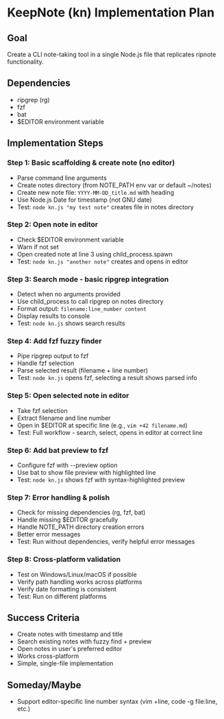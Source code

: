 # KeepNote (kn) Implementation Plan

## Goal
Create a CLI note-taking tool in a single Node.js file that replicates ripnote functionality.

## Dependencies
- ripgrep (rg)
- fzf
- bat
- $EDITOR environment variable

## Implementation Steps

### Step 1: Basic scaffolding & create note (no editor)
- Parse command line arguments
- Create notes directory (from NOTE_PATH env var or default ~/notes)
- Create new note file: `YYYY-MM-DD_title.md` with heading
- Use Node.js Date for timestamp (not GNU date)
- Test: `node kn.js "my test note"` creates file in notes directory

### Step 2: Open note in editor
- Check $EDITOR environment variable
- Warn if not set
- Open created note at line 3 using child_process.spawn
- Test: `node kn.js "another note"` creates and opens in editor

### Step 3: Search mode - basic ripgrep integration
- Detect when no arguments provided
- Use child_process to call ripgrep on notes directory
- Format output: `filename:line_number content`
- Display results to console
- Test: `node kn.js` shows search results

### Step 4: Add fzf fuzzy finder
- Pipe ripgrep output to fzf
- Handle fzf selection
- Parse selected result (filename + line number)
- Test: `node kn.js` opens fzf, selecting a result shows parsed info

### Step 5: Open selected note in editor
- Take fzf selection
- Extract filename and line number
- Open in $EDITOR at specific line (e.g., `vim +42 filename.md`)
- Test: Full workflow - search, select, opens in editor at correct line

### Step 6: Add bat preview to fzf
- Configure fzf with --preview option
- Use bat to show file preview with highlighted line
- Test: `node kn.js` shows fzf with syntax-highlighted preview

### Step 7: Error handling & polish
- Check for missing dependencies (rg, fzf, bat)
- Handle missing $EDITOR gracefully
- Handle NOTE_PATH directory creation errors
- Better error messages
- Test: Run without dependencies, verify helpful error messages

### Step 8: Cross-platform validation
- Test on Windows/Linux/macOS if possible
- Verify path handling works across platforms
- Verify date formatting is consistent
- Test: Run on different platforms

## Success Criteria
- Create notes with timestamp and title
- Search existing notes with fuzzy find + preview
- Open notes in user's preferred editor
- Works cross-platform
- Simple, single-file implementation

## Someday/Maybe
- Support editor-specific line number syntax (vim +line, code -g file:line, etc.)